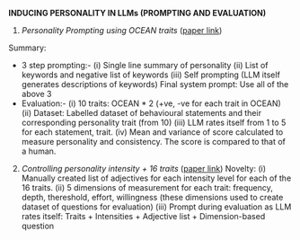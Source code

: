 **INDUCING PERSONALITY IN LLMs (PROMPTING AND EVALUATION)**

1. *Personality Prompting using OCEAN traits* ([paper link](https://arxiv.org/pdf/2206.07550))

Summary:
* 3 step prompting:-
(i) Single line summary of personality
(ii) List of keywords and negative list of keywords
(iii) Self prompting (LLM itself generates descriptions of keywords)
Final system prompt: Use all of the above 3
* Evaluation:-
(i) 10 traits: OCEAN * 2 (+ve, -ve for each trait in OCEAN)
(ii) Dataset: Labelled dataset of behavioural statements and their corresponding personality trait (from 10)
(iii) LLM rates itself from 1 to 5 for each statement, trait.
(iv) Mean and variance of score calculated to measure personality and consistency. The score is compared to that of a human.



2. *Controlling personality intensity + 16 traits* ([paper link](https://arxiv.org/pdf/2506.20993))
Novelty:
(i) Manually created list of adjectives for each intensity level for each of the 16 traits.
(ii) 5 dimensions of measurement for each trait: frequency, depth, thereshold, effort, willingness (these dimensions used to create dataset of questions for evaluation)
(iii) Prompt during evaluation as LLM rates itself: Traits + Intensities + Adjective list + Dimension-based question
